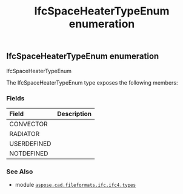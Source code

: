 ﻿---
title: IfcSpaceHeaterTypeEnum enumeration
second_title: Aspose.CAD for Python via .NET API References
description: 
type: docs
weight: 3540
url: /python-net/aspose.cad.fileformats.ifc.ifc4.types/ifcspaceheatertypeenum/
is_root: false
---

## IfcSpaceHeaterTypeEnum enumeration

IfcSpaceHeaterTypeEnum



The IfcSpaceHeaterTypeEnum type exposes the following members:

### Fields
| Field | Description |
| :- | :- |
| CONVECTOR |  |
| RADIATOR |  |
| USERDEFINED |  |
| NOTDEFINED |  |



### See Also
* module [`aspose.cad.fileformats.ifc.ifc4.types`](..)
